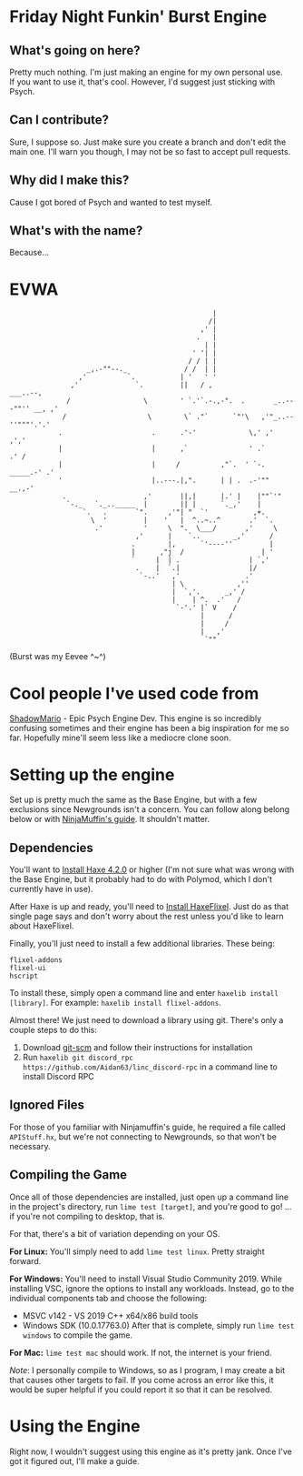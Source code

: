 # Friday Night Funkin' Burst Engine

## What's going on here?
Pretty much nothing. I'm just making an engine for my own personal use.  
If you want to use it, that's cool. However, I'd suggest just sticking with Psych.

## Can I contribute?
Sure, I suppose so. Just make sure you create a branch and don't edit the main one.
I'll warn you though, I may not be so fast to accept pull requests.

## Why did I make this?
Cause I got bored of Psych and wanted to test myself.

## What's with the name?
Because...

# EVWA
                                                      |
                                                     /|
                                                   ,' |
                                                  .   |
                                                    | |
                                                 ' '| |
                                                / / | |
                       _,.-""--._              / /  | |
                     ,'          `.           | '   ' '
                   ,'              `.         ||   / ,                         ___..--,
                  /                  \        ' `.'`.-.,-".  .       _..---""'' __, ,'
                 /                    \        \` ."`      `"'\   ,'"_..--''"""'.'.'
                .                      .      .'-'             \,' ,'         ,','
                |                      |      ,`               ' .`         .' /
                |                      |     /          ,"`.  ' `-. _____.-' .'
                '                      |..---.|,".      | | .  .-'""   __.,-'
                 .                   ,'       ||,|      |.' |    |""`'"
                  `-._   `._.._____  |        || |      `._,'    |
                      `.   .       `".     ,'"| "  `'           ,+.
                        \  '         |    '   |  ^..~..^       .'  `.
                         .'          '     \  ".  \___/       ,'     \
                                   ,'      |    `..        _,'      /
                                  .        |,      `'----''         |
                                  |      ,"j  /                   | '
                                  `     |  | .                 | `,'
                                   .    |  `.|                 |/
                                    `-..'   ,'                .'
                                            | \             ,''
                                            |  `,'.      _,' /
                                            |    | ^.  .'   /
                                             `-'.' |` V    /
                                                   |      /
                                                   |     /
                                                   |   ,'
                                                    `""
(Burst was my Eevee ^~^)

# Cool people I've used code from
[ShadowMario](https://github.com/ShadowMario) - Epic Psych Engine Dev. This engine is so incredibly confusing sometimes and their engine has been a big inspiration for me so far. 
Hopefully mine'll seem less like a mediocre clone soon.

# Setting up the engine
Set up is pretty much the same as the Base Engine, but with a few exclusions since Newgrounds isn't a concern. You can follow along belong below or with [NinjaMuffin's guide](https://github.com/FunkinCrew/Funkin). 
It shouldn't matter.

## Dependencies
You'll want to [Install Haxe 4.2.0](https://haxe.org/download/version/4.2.5/) or higher (I'm not sure what was wrong with the Base Engine, but it probably had to do with Polymod, which I don't currently have in use).

After Haxe is up and ready, you'll need to [Install HaxeFlixel](https://haxeflixel.com/documentation/install-haxeflixel/). Just do as that single page says and don't worry about the rest unless you'd like to learn about HaxeFlixel.

Finally, you'll just need to install a few additional libraries. These being:
```
flixel-addons
flixel-ui
hscript
```

To install these, simply open a command line and enter `haxelib install [library]`. For example: `haxelib install flixel-addons`.

Almost there! We just need to download a library using git. There's only a couple steps to do this:
1. Download [git-scm](https://git-scm.com/downloads) and follow their instructions for installation
2. Run `haxelib git discord_rpc https://github.com/Aidan63/linc_discord-rpc` in a command line to install Discord RPC

## Ignored Files
For those of you familiar with Ninjamuffin's guide, he required a file called `APIStuff.hx`, but we're not connecting to Newgrounds, so that won't be necessary.

## Compiling the Game
Once all of those dependencies are installed, just open up a command line in the project's directory, run `lime test [target]`, and you're good to go! ... if you're not compiling to desktop, that is.

For that, there's a bit of variation depending on your OS.

**For Linux:** You'll simply need to add `lime test linux`. Pretty straight forward.

**For Windows:** You'll need to install Visual Studio Community 2019. While installing VSC, ignore the options to install any workloads. Instead, go to the individual components tab and choose the following:
* MSVC v142 - VS 2019 C++ x64/x86 build tools
* Windows SDK (10.0.17763.0)
After that is complete, simply run `lime test windows` to compile the game.

**For Mac:** `lime test mac` should work. If not, the internet is your friend.

*Note*: I personally compile to Windows, so as I program, I may create a bit that causes other targets to fail. If you come across an error like this, it would be super helpful if you could report it so that it can be resolved.

# Using the Engine
Right now, I wouldn't suggest using this engine as it's pretty jank. Once I've got it figured out, I'll make a guide.
